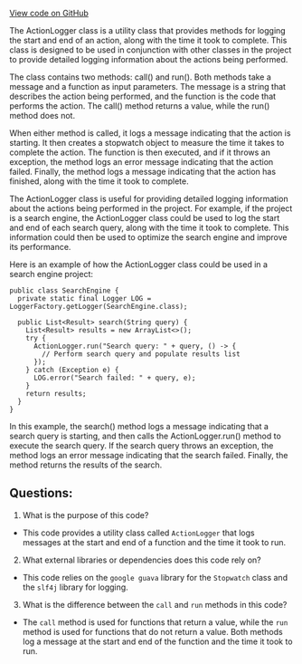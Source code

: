 [View code on GitHub](https://github.com/misbahsy/the-algorithm/src/java/com/twitter/search/earlybird/util/ActionLogger.java)

The ActionLogger class is a utility class that provides methods for logging the start and end of an action, along with the time it took to complete. This class is designed to be used in conjunction with other classes in the project to provide detailed logging information about the actions being performed.

The class contains two methods: call() and run(). Both methods take a message and a function as input parameters. The message is a string that describes the action being performed, and the function is the code that performs the action. The call() method returns a value, while the run() method does not.

When either method is called, it logs a message indicating that the action is starting. It then creates a stopwatch object to measure the time it takes to complete the action. The function is then executed, and if it throws an exception, the method logs an error message indicating that the action failed. Finally, the method logs a message indicating that the action has finished, along with the time it took to complete.

The ActionLogger class is useful for providing detailed logging information about the actions being performed in the project. For example, if the project is a search engine, the ActionLogger class could be used to log the start and end of each search query, along with the time it took to complete. This information could then be used to optimize the search engine and improve its performance.

Here is an example of how the ActionLogger class could be used in a search engine project:

```
public class SearchEngine {
  private static final Logger LOG = LoggerFactory.getLogger(SearchEngine.class);

  public List<Result> search(String query) {
    List<Result> results = new ArrayList<>();
    try {
      ActionLogger.run("Search query: " + query, () -> {
        // Perform search query and populate results list
      });
    } catch (Exception e) {
      LOG.error("Search failed: " + query, e);
    }
    return results;
  }
}
```

In this example, the search() method logs a message indicating that a search query is starting, and then calls the ActionLogger.run() method to execute the search query. If the search query throws an exception, the method logs an error message indicating that the search failed. Finally, the method returns the results of the search.
## Questions: 
 1. What is the purpose of this code?
- This code provides a utility class called `ActionLogger` that logs messages at the start and end of a function and the time it took to run.

2. What external libraries or dependencies does this code rely on?
- This code relies on the `google guava` library for the `Stopwatch` class and the `slf4j` library for logging.

3. What is the difference between the `call` and `run` methods in this code?
- The `call` method is used for functions that return a value, while the `run` method is used for functions that do not return a value. Both methods log a message at the start and end of the function and the time it took to run.